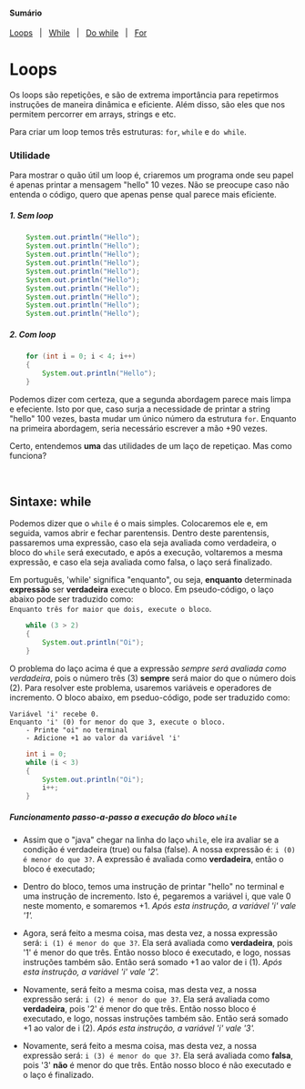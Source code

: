 #### Sumário
[Loops](https://github.com/FireguiQueen/Java/blob/main/!Explica%C3%A7%C3%B5es-java/arrays.md#criando-um-array") &nbsp; | &nbsp;
[While](https://github.com/FireguiQueen/Java/blob/main/!Explica%C3%A7%C3%B5es-java/arrays.md#arrays-multidimensionais) &nbsp; | &nbsp;
[Do while](https://github.com/FireguiQueen/Java/blob/main/!Explica%C3%A7%C3%B5es-java/arrays.md#iterando-um-array) &nbsp; | &nbsp;
[For](https://github.com/FireguiQueen/Java/blob/main/!Explica%C3%A7%C3%B5es-java/arrays.md#iterando-um-array) 

# Loops
Os loops são repetições, e são de extrema importância para repetirmos instruções de maneira dinâmica e eficiente. Além disso, são eles que nos permitem percorrer em arrays, strings e etc. 

Para criar um loop temos três estruturas: `for`, `while` e `do while`.

### Utilidade
Para mostrar o quão útil um loop é, criaremos um programa onde seu papel é apenas printar a mensagem "hello" 10 vezes. Não se preocupe caso não entenda o código, quero que apenas pense qual parece mais eficiente. 

##### 1. Sem loop
```java
    System.out.println("Hello");
    System.out.println("Hello");
    System.out.println("Hello");
    System.out.println("Hello");
    System.out.println("Hello");
    System.out.println("Hello");
    System.out.println("Hello");
    System.out.println("Hello");
    System.out.println("Hello");
    System.out.println("Hello");
```

##### 2. Com loop
```java
    for (int i = 0; i < 4; i++)
    {
        System.out.println("Hello");
    }
```

Podemos dizer com certeza, que a segunda abordagem parece mais limpa e efeciente. Isto por que, caso surja a necessidade de printar a string "hello" 100 vezes, basta mudar um único número da estrutura `for`. Enquanto na primeira abordagem, seria necessário escrever a mão +90 vezes.  

Certo, entendemos __uma__ das utilidades de um laço de repetiçao. Mas como funciona? 

</br>

## Sintaxe: while
Podemos dizer que o `while` é o mais simples. Colocaremos ele e, em seguida, vamos abrir e fechar parentensis. 
Dentro deste parentensis, passaremos uma expressão, caso ela seja avaliada como verdadeira, o bloco do `while` será executado, e após a execução, voltaremos a mesma expressão, e caso ela seja avaliada como falsa, o laço será finalizado. 

Em português, 'while' significa "enquanto", ou seja, __enquanto__ determinada __expressão__ ser __verdadeira__ execute o bloco. Em pseudo-código, o laço abaixo pode ser traduzido como: </br> 
`Enquanto três for maior que dois, execute o bloco`.
```java
    while (3 > 2)
    {
        System.out.println("Oi");
    }
```

O problema do laço acima é que a expressão _sempre será avaliada como verdadeira_, pois o número três (3) __sempre__ será maior do que o número dois (2). 
Para resolver este problema, usaremos variáveis e operadores de incremento. O bloco abaixo, em pseduo-código, pode ser traduzido como: 
```
Variável 'i' recebe 0. 
Enquanto 'i' (0) for menor do que 3, execute o bloco. 
    - Printe "oi" no terminal
    - Adicione +1 ao valor da variável 'i'
```
```java
    int i = 0;
    while (i < 3)
    {
        System.out.println("Oi");
        i++;
    }
```

##### Funcionamento passo-a-passo a execução do bloco `while`

- Assim que o "java" chegar na linha do laço `while`, ele ira avaliar se a condição é verdadeira (true) ou falsa (false). A nossa expressão é: `i (0) é menor do que 3?`. A expressão é avaliada como __verdadeira__, então o bloco é executado;

- Dentro do bloco, temos uma instrução de printar "hello" no terminal e uma instrução de incremento. Isto é, pegaremos a variável i, que vale 0 neste momento, e somaremos +1. _Após esta instrução, a variável 'i' vale '1'._

- Agora, será feito a mesma coisa, mas desta vez, a nossa expressão será: `i (1) é menor do que 3?`. Ela será avaliada como __verdadeira__, pois '1' é menor do que três. Então nosso bloco é executado, e logo, nossas instruções também são. Então será somado +1 ao valor de i (1). _Após esta instrução, a variável 'i' vale '2'._

- Novamente, será feito a mesma coisa, mas desta vez, a nossa expressão será: `i (2) é menor do que 3?`. Ela será avaliada como __verdadeira__, pois '2' é menor do que três. Então nosso bloco é executado, e logo, nossas instruções também são. Então será somado +1 ao valor de i (2). _Após esta instrução, a variável 'i' vale '3'._

- Novamente, será feito a mesma coisa, mas desta vez, a nossa expressão será: `i (3) é menor do que 3?`. Ela será avaliada como __falsa__, pois '3' __não__ é menor do que três. Então nosso bloco é não executado e o laço é finalizado. 
